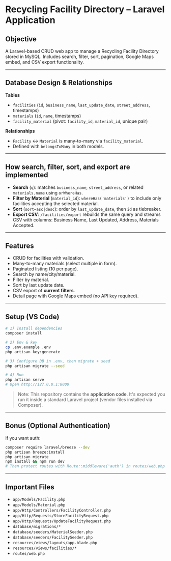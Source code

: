 #  Recycling Facility Directory – Laravel Application

##  Objective
A Laravel-based CRUD web app to manage a Recycling Facility Directory stored in MySQL. Includes search, filter, sort, pagination, Google Maps embed, and CSV export functionality.

---

##  Database Design & Relationships
**Tables**
- `facilities` (`id`, `business_name`, `last_update_date`, `street_address`, timestamps)
- `materials` (`id`, `name`, timestamps)
- `facility_material` (pivot: `facility_id`, `material_id`, unique pair)

**Relationships**
- `Facility` ↔ `Material` is many-to-many via `facility_material`.
- Defined with `belongsToMany` in both models.

---

##  How search, filter, sort, and export are implemented

- **Search** (`q`): matches `business_name`, `street_address`, or related `materials.name` using `orWhereHas`.
- **Filter by Material** (`material_id`): `whereHas('materials')` to include only facilities accepting the selected material.
- **Sort** (`sort=asc|desc`): order by `last_update_date`, then `id` as tiebreaker.
- **Export CSV**: `/facilities/export` rebuilds the same query and streams CSV with columns: Business Name, Last Updated, Address, Materials Accepted.

---

##  Features
- CRUD for facilities with validation.
- Many-to-many materials (select multiple in form).
- Paginated listing (10 per page).
- Search by name/city/material.
- Filter by material.
- Sort by last update date.
- CSV export of **current filters**.
- Detail page with Google Maps embed (no API key required).

---

##  Setup (VS Code)

```bash
# 1) Install dependencies
composer install

# 2) Env & key
cp .env.example .env
php artisan key:generate

# 3) Configure DB in .env, then migrate + seed
php artisan migrate --seed

# 4) Run
php artisan serve
# Open http://127.0.0.1:8000
```

> Note: This repository contains the **application code**. It's expected you run it inside a standard Laravel project (vendor files installed via Composer).

---

##  Bonus (Optional Authentication)
If you want auth:
```bash
composer require laravel/breeze --dev
php artisan breeze:install
php artisan migrate
npm install && npm run dev
# Then protect routes with Route::middleware('auth') in routes/web.php
```

---

## Important Files
- `app/Models/Facility.php`
- `app/Models/Material.php`
- `app/Http/Controllers/FacilityController.php`
- `app/Http/Requests/StoreFacilityRequest.php`
- `app/Http/Requests/UpdateFacilityRequest.php`
- `database/migrations/*`
- `database/seeders/MaterialSeeder.php`
- `database/seeders/FacilitySeeder.php`
- `resources/views/layouts/app.blade.php`
- `resources/views/facilities/*`
- `routes/web.php`
